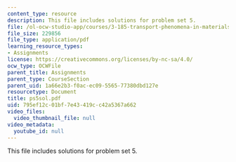 ```yaml
---
content_type: resource
description: This file includes solutions for problem set 5.
file: /ol-ocw-studio-app/courses/3-185-transport-phenomena-in-materials-engineering-fall-2003/795ef12c01bf7e43419cc42a5367a662_ps5sol.pdf
file_size: 229856
file_type: application/pdf
learning_resource_types:
- Assignments
license: https://creativecommons.org/licenses/by-nc-sa/4.0/
ocw_type: OCWFile
parent_title: Assignments
parent_type: CourseSection
parent_uid: 1a66e2b3-f0ac-ec09-5565-77380dbd127e
resourcetype: Document
title: ps5sol.pdf
uid: 795ef12c-01bf-7e43-419c-c42a5367a662
video_files:
  video_thumbnail_file: null
video_metadata:
  youtube_id: null
---
```

This file includes solutions for problem set 5.